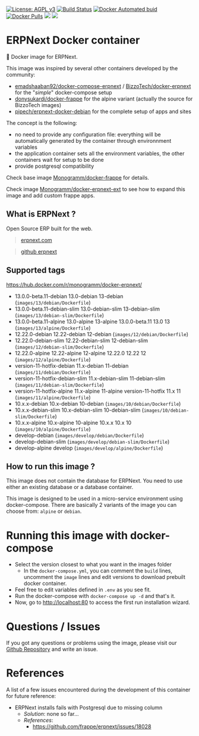 [uri_license]: http://www.gnu.org/licenses/agpl.html

[uri_license_image]: https://img.shields.io/badge/License-AGPL%20v3-blue.svg

[![License: AGPL v3][uri_license_image]][uri_license]
[![Build Status](https://travis-ci.org/Monogramm/docker-erpnext.svg)](https://travis-ci.org/Monogramm/docker-erpnext)
[![Docker Automated buid](https://img.shields.io/docker/cloud/build/monogramm/docker-erpnext.svg)](https://hub.docker.com/r/monogramm/docker-erpnext/)
[![Docker Pulls](https://img.shields.io/docker/pulls/monogramm/docker-erpnext.svg)](https://hub.docker.com/r/monogramm/docker-erpnext/)
[![](https://images.microbadger.com/badges/version/monogramm/docker-erpnext.svg)](https://microbadger.com/images/monogramm/docker-erpnext)
[![](https://images.microbadger.com/badges/image/monogramm/docker-erpnext.svg)](https://microbadger.com/images/monogramm/docker-erpnext)

# ERPNext Docker container

:whale: Docker image for ERPNext.

This image was inspired by several other containers developed by the community:

-   [emadshaaban92/docker-compose-erpnext](https://github.com/emadshaaban92/docker-compose-erpnext/) / [BizzoTech/docker-erpnext](https://github.com/BizzoTech/docker-erpnext) for the "_simple_" docker-compose setup
-   [donysukardi/docker-frappe](https://github.com/donysukardi/docker-frappe) for the alpine variant (actually the source for BizzoTech images)
-   [pipech/erpnext-docker-debian](https://github.com/pipech/erpnext-docker-debian) for the complete setup of apps and sites

The concept is the following:

-   no need to provide any configuration file: everything will be automatically generated by the container through environnment variables
-   the application container sets all the environment variables, the other containers wait for setup to be done
-   provide postgresql compatibility

Check base image [Monogramm/docker-frappe](https://github.com/Monogramm/docker-frappe) for details.

Check image [Monogramm/docker-erpnext-ext](https://github.com/Monogramm/docker-erpnext-ext) to see how to expand this image and add custom frappe apps.

## What is ERPNext ?

Open Source ERP built for the web.

> [erpnext.com](https://erpnext.com/)

> [github erpnext](https://github.com/frappe/erpnext)

## Supported tags

<https://hub.docker.com/r/monogramm/docker-erpnext/>

<!-- >Docker Tags -->

-   13.0.0-beta.11-debian 13.0-debian 13-debian  (`images/13/debian/Dockerfile`)
-   13.0.0-beta.11-debian-slim 13.0-debian-slim 13-debian-slim  (`images/13/debian-slim/Dockerfile`)
-   13.0.0-beta.11-alpine 13.0-alpine 13-alpine 13.0.0-beta.11 13.0 13  (`images/13/alpine/Dockerfile`)
-   12.22.0-debian 12.22-debian 12-debian  (`images/12/debian/Dockerfile`)
-   12.22.0-debian-slim 12.22-debian-slim 12-debian-slim  (`images/12/debian-slim/Dockerfile`)
-   12.22.0-alpine 12.22-alpine 12-alpine 12.22.0 12.22 12  (`images/12/alpine/Dockerfile`)
-   version-11-hotfix-debian 11.x-debian 11-debian  (`images/11/debian/Dockerfile`)
-   version-11-hotfix-debian-slim 11.x-debian-slim 11-debian-slim  (`images/11/debian-slim/Dockerfile`)
-   version-11-hotfix-alpine 11.x-alpine 11-alpine version-11-hotfix 11.x 11  (`images/11/alpine/Dockerfile`)
-   10.x.x-debian 10.x-debian 10-debian  (`images/10/debian/Dockerfile`)
-   10.x.x-debian-slim 10.x-debian-slim 10-debian-slim  (`images/10/debian-slim/Dockerfile`)
-   10.x.x-alpine 10.x-alpine 10-alpine 10.x.x 10.x 10  (`images/10/alpine/Dockerfile`)
-   develop-debian  (`images/develop/debian/Dockerfile`)
-   develop-debian-slim  (`images/develop/debian-slim/Dockerfile`)
-   develop-alpine develop  (`images/develop/alpine/Dockerfile`)

<!-- <Docker Tags -->

## How to run this image ?

This image does not contain the database for ERPNext. You need to use either an existing database or a database container.

This image is designed to be used in a micro-service environment using docker-compose. There are basically 2 variants of the image you can choose from: `alpine` or `debian`.

# Running this image with docker-compose

-   Select the version closest to what you want in the images folder
    -   In the `docker-compose.yml`, you can comment the `build` lines, uncomment the `image` lines and edit versions to download prebuilt docker container.
-   Feel free to edit variables defined in `.env` as you see fit.
-   Run the docker-compose with `docker-compose up -d` and that's it.
-   Now, go to <http://localhost:80> to access the first run installation wizard.

# Questions / Issues

If you got any questions or problems using the image, please visit our [Github Repository](https://github.com/Monogramm/docker-erpnext) and write an issue.  

# References

A list of a few issues encountered during the development of this container for future reference:

-   ERPNext installs fails with Postgresql due to missing column
    -   _Solution_: none so far...
    -   _References_:
        -   <https://github.com/frappe/erpnext/issues/18028>
